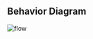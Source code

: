 ## Behavior Diagram 

![flow](https://user-images.githubusercontent.com/73360521/153636298-345bb1ee-99c3-4022-baea-c9adb4d3ba33.png)
